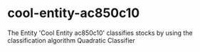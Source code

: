 # cool-entity-ac850c10
The Entity 'Cool Entity ac850c10' classifies stocks by using the classification algorithm Quadratic Classifier
